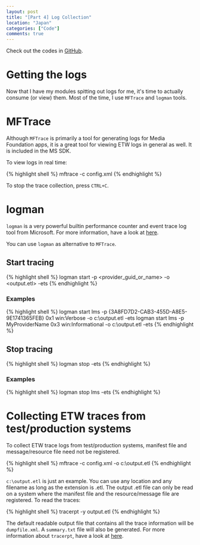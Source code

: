```yaml
---
layout: post
title: "[Part 4] Log Collection"
location: "Japan"
categories: ["Code"]
comments: true
---
```


Check out the codes in [GitHub](https://github.com/idrilsilverfoot/win32-etw-manifest).

# Getting the logs

Now that I have my modules spitting out logs for me, it's time to actually consume (or view) them. Most of the time, I use `MFTrace` and `logman` tools.

# MFTrace

Although `MFTrace` is primarily a tool for generating logs for Media Foundation apps, it is a great tool for viewing ETW logs in general as well. It is included in the MS SDK.

To view logs in real time:

{% highlight shell %}
mftrace -c config.xml
{% endhighlight %}

To stop the trace collection, press `CTRL+C`.

# logman

`logman` is a very powerful builtin performance counter and event trace log tool from Microsoft. For more information, have a look at [here](https://technet.microsoft.com/en-us/library/bb490956.aspx).

You can use `logman` as alternative to `MFTrace`.

## Start tracing

{% highlight shell %}
logman start <name> -p <provider_guid_or_name> <kw> <level> -o <output.etl> -ets
{% endhighlight %}

### Examples

{% highlight shell %}
logman start lms -p {3A8FD7D2-CAB3-455D-A8E5-9E1741365FEB} 0x1 win:Verbose -o c:\output.etl -ets
logman start lms -p MyProviderName 0x3 win:Informational -o c:\output.etl -ets
{% endhighlight %}

## Stop tracing

{% highlight shell %}
logman stop  -ets
{% endhighlight %}

### Examples

{% highlight shell %}
logman stop lms -ets
{% endhighlight %}

# Collecting ETW traces from test/production systems

To collect ETW trace logs from test/production systems, manifest file and message/resource file need not be registered.

{% highlight shell %}
mftrace -c config.xml -o c:\output.etl
{% endhighlight %}

`c:\output.etl` is just an example. You can use any location and any filename as long as the extension is .etl. The output .etl file can only be read on a system where the manifest file and the resource/message file are registered. To read the traces:

{% highlight shell %}
tracerpt -y output.etl
{% endhighlight %}

The default readable output file that contains all the trace information will be `dumpfile.xml`. A `summary.txt` file will also be generated. For more information about `tracerpt`, have a look at [here](https://technet.microsoft.com/en-us/library/bb490959.aspx).
